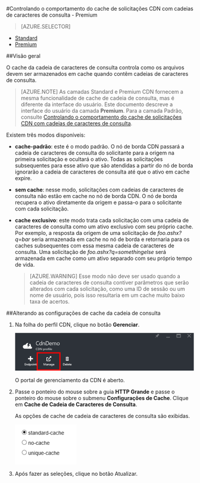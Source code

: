 <properties
	pageTitle="CDN – Controlando o comportamento do cache de solicitações com cadeias de caracteres de consulta - Premium"
	description="O caching da cadeia de caracteres de consulta CDN controla como os arquivos devem ser armazenados em cache quando contêm cadeias de caracteres de consulta."
	services="cdn"
	documentationCenter=".NET"
	authors="camsoper"
	manager="erikre"
	editor=""/>

<tags
	ms.service="cdn"
	ms.workload="tbd"
	ms.tgt_pltfrm="na"
	ms.devlang="na"
	ms.topic="article"
	ms.date="02/25/2016" 
	ms.author="casoper"/>

#Controlando o comportamento do cache de solicitações CDN com cadeias de caracteres de consulta - Premium

> [AZURE.SELECTOR]
- [Standard](cdn-query-string.md)
- [Premium](cdn-query-string-premium.md)

##Visão geral

O cache da cadeia de caracteres de consulta controla como os arquivos devem ser armazenados em cache quando contêm cadeias de caracteres de consulta.

> [AZURE.NOTE] As camadas Standard e Premium CDN fornecem a mesma funcionalidade de cache de cadeia de consulta, mas é diferente da interface do usuário. Este documento descreve a interface do usuário da camada **Premium**. Para a camada Padrão, consulte [Controlando o comportamento do cache de solicitações CDN com cadeias de caracteres de consulta](cdn-query-string.md).

Existem três modos disponíveis:

- **cache-padrão**: este é o modo padrão. O nó de borda CDN passará a cadeia de caracteres de consulta do solicitante para a origem na primeira solicitação e ocultará o ativo. Todas as solicitações subsequentes para esse ativo que são atendidas a partir do nó de borda ignorarão a cadeia de caracteres de consulta até que o ativo em cache expire.
- **sem cache**: nesse modo, solicitações com cadeias de caracteres de consulta não estão em cache no nó de borda CDN. O nó de borda recupera o ativo diretamente da origem e passa-o para o solicitante com cada solicitação.
- **cache exclusivo**: este modo trata cada solicitação com uma cadeia de caracteres de consulta como um ativo exclusivo com seu próprio cache. Por exemplo, a resposta da origem de uma solicitação de *foo.ashx?q=bar* seria armazenada em cache no nó de borda e retornaria para os caches subsequentes com essa mesma cadeia de caracteres de consulta. Uma solicitação de *foo.ashx?q=somethingelse* será armazenada em cache como um ativo separado com seu próprio tempo de vida.

	>[AZURE.WARNING] Esse modo não deve ser usado quando a cadeia de caracteres de consulta contiver parâmetros que serão alterados com cada solicitação, como uma ID de sessão ou um nome de usuário, pois isso resultaria em um cache muito baixo taxa de acertos.

##Alterando as configurações de cache da cadeia de consulta

1. Na folha do perfil CDN, clique no botão **Gerenciar**.

	![Botão gerenciar folha do Perfil CDN](./media/cdn-query-string-premium/cdn-manage-btn.png)

	O portal de gerenciamento da CDN é aberto.

2. Passe o ponteiro do mouse sobre a guia **HTTP Grande** e passe o ponteiro do mouse sobre o submenu **Configurações de Cache**. Clique em **Cache de Cadeia de Caracteres de Consulta**.

	As opções de cache de cadeia de caracteres de consulta são exibidas.

	![Opções de cache de cadeia de caracteres de consulta CDN](./media/cdn-query-string-premium/cdn-query-string.png)

3. Após fazer as seleções, clique no botão Atualizar.

<!---HONumber=AcomDC_0302_2016-->